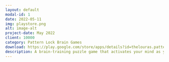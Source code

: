 ```yaml
---
layout: default
modal-id: 1
date: 2022-05-11
img: playstore.png
alt: image-alt
project-date: May 2022
client: 10000
category: Pattern Lock Brain Games
download: https://play.google.com/store/apps/details?id=thelouras.pattern.game
description: A brain-training puzzle game that activates your mind as you play. When you've got a spare moment, on your daily commute, or before going to bed, why not experience what it feels like to activate you mind?
---
```



